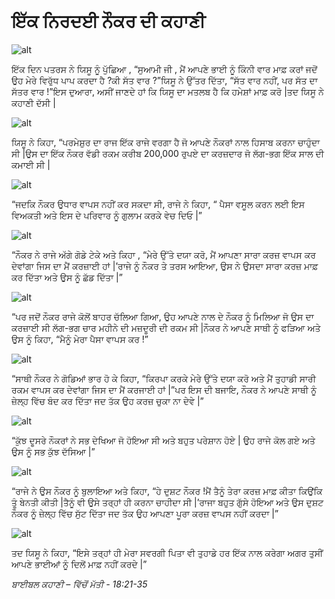 # ਇੱਕ  ਨਿਰਦਈ ਨੌਕਰ ਦੀ ਕਹਾਣੀ

![alt](https://cdn.door43.org/obs/jpg/360px/obs-en-29-01.jpg)

ਇੱਕ  ਦਿਨ ਪਤਰਸ ਨੇ ਯਿਸੂ ਨੂੰ ਪੁੱਛਿਆ , “ਸੁਆਮੀ ਜੀ , ਮੈਂ ਆਪਣੇ ਭਾਈ ਨੂੰ ਕਿੰਨੀ ਵਾਰ ਮਾਫ਼ ਕਰਾਂ ਜਦੋਂ ਉਹ ਮੇਰੇ ਵਿਰੁੱਧ  ਪਾਪ ਕਰਦਾ ਹੈ ?ਕੀ  ਸੱਤ ਵਾਰ ?”ਯਿਸੂ ਨੇ ਉੱਤਰ ਦਿੱਤਾ, “ਸੱਤ ਵਾਰ ਨਹੀਂ, ਪਰ ਸੱਤ ਦਾ ਸੱਤਰ ਵਾਰ !”ਇਸ ਦੁਆਰਾ, ਅਸੀਂ ਜਾਣਦੇ ਹਾਂ ਕਿ ਯਿਸੂ ਦਾ ਮਤਲਬ ਹੈ ਕਿ ਹਮੇਸ਼ਾਂ ਮਾਫ਼ ਕਰੋ |ਤਦ  ਯਿਸੂ ਨੇ ਕਹਾਣੀ ਦੱਸੀ |

![alt](https://cdn.door43.org/obs/jpg/360px/obs-en-29-02.jpg)

ਯਿਸੂ ਨੇ ਕਿਹਾ, “ਪਰਮੇਸ਼ੁਰ  ਦਾ ਰਾਜ ਇੱਕ  ਰਾਜੇ ਵਰਗਾ ਹੈ ਜੋ ਆਪਣੇ ਨੌਕਰਾਂ ਨਾਲ ਹਿਸਾਬ ਕਰਨਾ ਚਾਹੁੰਦਾ ਸੀ |ਉਸ ਦਾ ਇੱਕ  ਨੌਕਰ ਵੱਡੀ ਰਕਮ ਕਰੀਬ 200,000 ਰੁਪਏ  ਦਾ ਕਰਜ਼ਦਾਰ  ਜੋ ਲੱਗ-ਭਗ ਇੱਕ ਸਾਲ ਦੀ ਕਮਾਈ ਸੀ  |

![alt](https://cdn.door43.org/obs/jpg/360px/obs-en-29-03.jpg)

“ਜਦਕਿ ਨੌਕਰ ਉਧਾਰ ਵਾਪਸ ਨਹੀਂ ਕਰ ਸਕਦਾ ਸੀ, ਰਾਜੇ ਨੇ ਕਿਹਾ, “ ਪੈਸਾ ਵਸੂਲ ਕਰਨ  ਲਈ ਇਸ ਵਿਅਕਤੀ ਅਤੇ ਇਸ ਦੇ ਪਰਿਵਾਰ  ਨੂੰ ਗੁਲਾਮ ਕਰਕੇ ਵੇਚ ਦਿਓ |”

![alt](https://cdn.door43.org/obs/jpg/360px/obs-en-29-04.jpg)

“ਨੌਕਰ ਨੇ ਰਾਜੇ ਅੱਗੇ ਗੋਡੇ  ਟੇਕੇ ਅਤੇ ਕਿਹਾ , “ਮੇਰੇ ਉੱਤੇ ਦਯਾ ਕਰੋ, ਮੈਂ ਆਪਣਾ ਸਾਰਾ ਕਰਜ਼  ਵਾਪਸ ਕਰ ਦੇਵਾਂਗਾ ਜਿਸ ਦਾ ਮੈਂ ਕਰਜ਼ਾਈ ਹਾਂ |’ਰਾਜੇ ਨੂੰ ਨੌਕਰ ਤੇ ਤਰਸ ਆਇਆ, ਉਸ ਨੇ ਉਸਦਾ ਸਾਰਾ ਕਰਜ਼  ਮਾਫ਼ ਕਰ  ਦਿੱਤਾ ਅਤੇ ਉਸ ਨੂੰ ਛੱਡ ਦਿੱਤਾ |”

![alt](https://cdn.door43.org/obs/jpg/360px/obs-en-29-05.jpg)

“ਪਰ ਜਦੋਂ ਨੌਕਰ ਰਾਜੇ ਕੋਲੋਂ ਬਾਹਰ ਚੱਲਿਆ ਗਿਆ, ਉਹ ਆਪਣੇ ਨਾਲ ਦੇ ਨੌਕਰ ਨੂੰ ਮਿਲਿਆ ਜੋ ਉਸ ਦਾ ਕਰਜ਼ਾਈ ਸੀ ਲੱਗ-ਭਗ ਚਾਰ ਮਹੀਨੇ ਦੀ ਮਜ਼ਦੂਰੀ ਦੀ ਰਕਮ ਸੀ |ਨੌਕਰ ਨੇ ਆਪਣੇ ਸਾਥੀ ਨੂੰ ਫੜਿਆ ਅਤੇ ਉਸ ਨੂੰ ਕਿਹਾ, “ਮੈਨੂੰ ਮੇਰਾ ਪੈਸਾ ਵਾਪਸ ਕਰ !”

![alt](https://cdn.door43.org/obs/jpg/360px/obs-en-29-06.jpg)

“ਸਾਥੀ ਨੌਕਰ ਨੇ ਗੋਡਿਆਂ ਭਾਰ ਹੋ ਕੇ ਕਿਹਾ, “ਕਿਰਪਾ ਕਰਕੇ ਮੇਰੇ ਉੱਤੇ ਦਯਾ ਕਰੋ ਅਤੇ ਮੈਂ ਤੁਹਾਡੀ ਸਾਰੀ ਰਕਮ ਵਾਪਸ ਕਰ ਦੇਵਾਂਗਾ ਜਿਸ ਦਾ ਮੈਂ ਕਰਜਾਈ ਹਾਂ |”ਪਰ ਇਸ ਦੀ ਬਜਾਇ, ਨੌਕਰ ਨੇ ਆਪਣੇ ਸਾਥੀ ਨੂੰ ਜ਼ੇਲ੍ਹ  ਵਿੱਚ ਬੰਦ ਕਰ ਦਿੱਤਾ ਜਦ ਤੱਕ ਉਹ ਕਰਜ਼  ਚੁਕਾ ਨਾ ਦੇਵੇ |”

![alt](https://cdn.door43.org/obs/jpg/360px/obs-en-29-07.jpg)

“ਕੁੱਝ ਦੂਸਰੇ ਨੌਕਰਾਂ ਨੇ ਸਭ  ਦੇਖਿਆ ਜੋ ਹੋਇਆ ਸੀ ਅਤੇ ਬਹੁਤ ਪਰੇਸ਼ਾਨ ਹੋਏ |
ਉਹ ਰਾਜੇ ਕੋਲ ਗਏ ਅਤੇ ਉਸ ਨੂੰ ਸਭ  ਕੁੱਝ ਦੱਸਿਆ |”

![alt](https://cdn.door43.org/obs/jpg/360px/obs-en-29-08.jpg)

“ਰਾਜੇ ਨੇ ਉਸ ਨੌਕਰ ਨੂੰ ਬੁਲਾਇਆ ਅਤੇ ਕਿਹਾ, “ਹੇ  ਦੁਸ਼ਟ ਨੌਕਰ !ਮੈਂ ਤੈਨੂੰ ਤੇਰਾ ਕਰਜ਼  ਮਾਫ਼ ਕੀਤਾ ਕਿਉਂਕਿ ਤੂੰ ਬੇਨਤੀ ਕੀਤੀ |ਤੈਨੂੰ ਵੀ ਉਸੇ ਤਰ੍ਹਾਂ  ਹੀ ਕਰਨਾ ਚਾਹੀਦਾ ਸੀ |’ਰਾਜਾ ਬਹੁਤ ਗੁੱਸੇ  ਹੋਇਆ ਅਤੇ ਉਸ ਦੁਸ਼ਟ ਨੌਕਰ ਨੂੰ ਜ਼ੇਲ੍ਹ  ਵਿੱਚ  ਸੁੱਟ ਦਿੱਤਾ ਜਦ  ਤੱਕ ਉਹ ਆਪਣਾ ਪੂਰਾ ਕਰਜ਼  ਵਾਪਸ ਨਹੀਂ ਕਰਦਾ |”

![alt](https://cdn.door43.org/obs/jpg/360px/obs-en-29-09.jpg)

ਤਦ  ਯਿਸੂ ਨੇ ਕਿਹਾ, “ਇਸੇ ਤਰ੍ਹਾਂ  ਹੀ ਮੇਰਾ ਸਵਰਗੀ ਪਿਤਾ ਵੀ ਤੁਹਾਡੇ ਹਰ ਇੱਕ  ਨਾਲ ਕਰੇਗਾ ਅਗਰ ਤੁਸੀਂ ਆਪਣੇ ਭਾਈਆਂ  ਨੂੰ ਦਿਲੋਂ ਮਾਫ਼ ਨਹੀਂ ਕਰਦੇ |”

_ਬਾਈਬਲ ਕਹਾਣੀ – ਵਿੱਚੋਂ ਮੱਤੀ - 18:21-35_